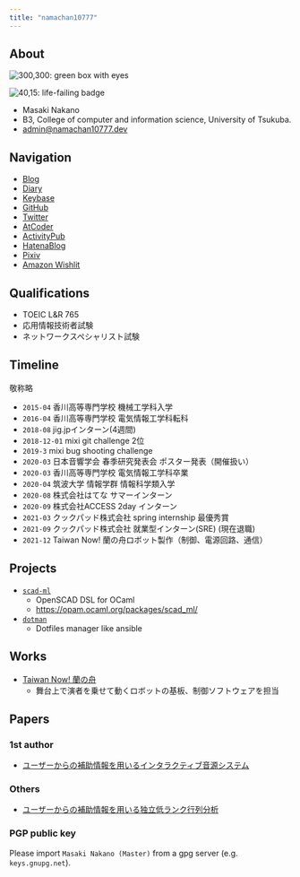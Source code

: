 ```yaml
---
title: "namachan10777"
---
```


## About

![300,300: green box with eyes](/icon.webp)

![40,15: life-failing badge](https://img.shields.io/badge/life-failing-red.svg?style=plastic)

* Masaki Nakano
* B3, College of computer and information science, University of Tsukuba.
* [admin@namachan10777.dev](mailto:admin@namachan10777.dev)

## Navigation

* [Blog](/blog)
* [Diary](/diary)
* [Keybase](https://keybase.io/namachan10777)
* [GitHub](https://github.com/namachan10777)
* [Twitter](https://twitter.com/namachan10777)
* [AtCoder](https://atcoder.jp/users/namachan10777)
* [ActivityPub](https://social.namachan10777.dev)
* [HatenaBlog](https://blog.namachan10777.dev)
* [Pixiv](https://www.pixiv.net/users/16972899)
* [Amazon Wishlit](https://www.amazon.jp/hz/wishlist/ls/7N5AKQ9XX3HY?ref_=wl_share)

## Qualifications

* TOEIC L&R 765
* 応用情報技術者試験
* ネットワークスペシャリスト試験

## Timeline

敬称略

* `2015-04` 香川高等専門学校 機械工学科入学
* `2016-04` 香川高等専門学校 電気情報工学科転科
* `2018-08` jig.jpインターン(4週間)
* `2018-12-01` mixi git challenge 2位
* `2019-3` mixi bug shooting challenge
* `2020-03` 日本音響学会 春季研究発表会 ポスター発表（開催扱い）
* `2020-03` 香川高等専門学校 電気情報工学科卒業
* `2020-04` 筑波大学 情報学群 情報科学類入学
* `2020-08` 株式会社はてな サマーインターン
* `2020-09` 株式会社ACCESS 2day インターン
* `2021-03` クックパッド株式会社 spring internship 最優秀賞
* `2021-09` クックパッド株式会社 就業型インターン(SRE) (現在退職)
* `2021-12` Taiwan Now! 蘭の舟ロボット製作（制御、電源回路、通信）

## Projects

* [`scad-ml`](https://github.com/namachan10777/scad-ml)
  * OpenSCAD DSL for OCaml
  * https://opam.ocaml.org/packages/scad_ml/
* [`dotman`](https://github.com/namachan10777/dotman)
  * Dotfiles manager like ansible

## Works

* [Taiwan Now! 蘭の舟](https://taiwannow.org/jp/program?id=10)
  * 舞台上で演者を乗せて動くロボットの基板、制御ソフトウェアを担当

## Papers

### 1st author

* [ユーザーからの補助情報を用いるインタラクティブ音源システム](https://kitalab.net/pdf/2020_ASJspr_nakano.pdf)

### Others

* [ユーザーからの補助情報を用いる独立低ランク行列分析](https://kitalab.net/pdf/2020_ASJaut_oshima.pdf)

### PGP public key

Please import `Masaki Nakano (Master)` from a gpg server (e.g. `keys.gnupg.net`).
